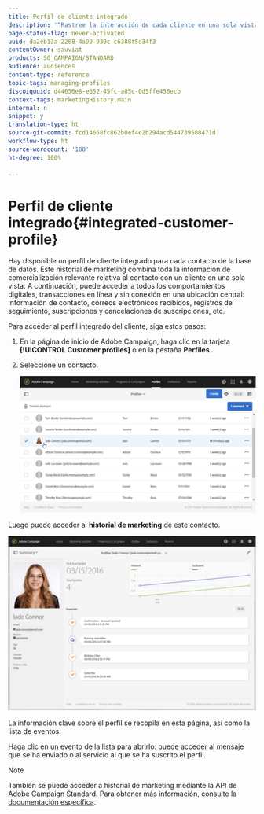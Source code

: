 ```yaml
---
title: Perfil de cliente integrado
description: '“Rastree la interacción de cada cliente en una sola vista: el perfil de cliente integrado de Adobe Campaign se actualiza durante todo el ciclo de vida del cliente”.'
page-status-flag: never-activated
uuid: da2eb13a-2268-4a99-939c-c6388f5d34f3
contentOwner: sauviat
products: SG_CAMPAIGN/STANDARD
audience: audiences
content-type: reference
topic-tags: managing-profiles
discoiquuid: d44656e8-e652-45fc-a05c-0d5ffe456ecb
context-tags: marketingHistory,main
internal: n
snippet: y
translation-type: ht
source-git-commit: fcd14668fc862b0ef4e2b294acd544739508471d
workflow-type: ht
source-wordcount: '180'
ht-degree: 100%

---
```



# Perfil de cliente integrado{#integrated-customer-profile}

Hay disponible un perfil de cliente integrado para cada contacto de la base de datos. Este historial de marketing combina toda la información de comercialización relevante relativa al contacto con un cliente en una sola vista. A continuación, puede acceder a todos los comportamientos digitales, transacciones en línea y sin conexión en una ubicación central: información de contacto, correos electrónicos recibidos, registros de seguimiento, suscripciones y cancelaciones de suscripciones, etc.

Para acceder al perfil integrado del cliente, siga estos pasos:

1. En la página de inicio de Adobe Campaign, haga clic en la tarjeta **[!UICONTROL Customer profiles]** o en la pestaña **Perfiles**.
1. Seleccione un contacto.

   ![](assets/mkt_hist_access.png)

Luego puede acceder al **historial de marketing** de este contacto.

![](assets/mkt_hist_view.png)

La información clave sobre el perfil se recopila en esta página, así como la lista de eventos.

Haga clic en un evento de la lista para abrirlo: puede acceder al mensaje que se ha enviado o al servicio al que se ha suscrito el perfil.

>[!NOTE]
>
>También se puede acceder a historial de marketing mediante la API de Adobe Campaign Standard. Para obtener más información, consulte la [documentación específica](../../api/using/interacting-with-marketing-history.md).
